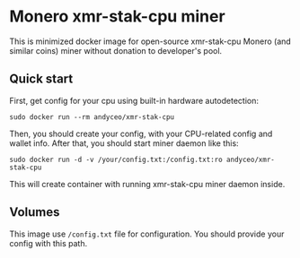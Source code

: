 # Monero xmr-stak-cpu miner

This is minimized docker image for open-source xmr-stak-cpu Monero (and similar coins) miner without donation to developer's pool.


## Quick start

First, get config for your cpu using built-in hardware autodetection:

    sudo docker run --rm andyceo/xmr-stak-cpu
    
Then, you should create your config, with your CPU-related config and wallet info. After that, you should start miner daemon like this:

    sudo docker run -d -v /your/config.txt:/config.txt:ro andyceo/xmr-stak-cpu
    
This will create container with running xmr-stak-cpu miner daemon inside.


## Volumes

This image use `/config.txt` file for configuration. You should provide your config with this path.
